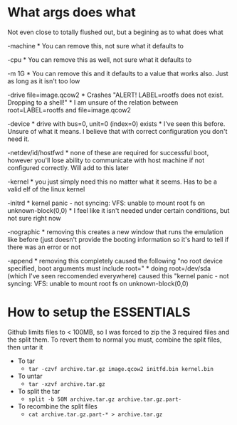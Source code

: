   
# What args does what
Not even close to totally flushed out, but a begining as to what does what

-machine
    * You can remove this, not sure what it defaults to

  -cpu
    * You can remove this as well, not sure what it defaults to

  -m 1G
    * You can remove this and it defaults to a value that works also. Just as long as it isn't too low

  -drive file=image.qcow2 
    * Crashes "ALERT! LABEL=rootfs does not exist. Dropping to a shell!"
    * I am unsure of the relation between root=LABEL=rootfs and file=image.qcow2

  -device
    * drive with bus=0, unit=0 (index=0) exists
    * I've seen this before. Unsure of what it means. I believe that with correct configuration you don't need it.

  -netdev/id/hostfwd
    * none of these are required for successful boot, however you'll lose ability to communicate with 
      host machine if not configured correctly. Will add to this later
  
  -kernel
    * you just simply need this no matter what it seems. Has to be a valid elf of the linux kernel
    
  -initrd
    * kernel panic - not syncing: VFS: unable to mount root fs on unknown-block(0,0)
    * I feel like it isn't needed under certain conditions, but not sure right now
  
  -nographic
    * removing this creates a new window that runs the emulation like before (just doesn't provide the booting information so
      it's hard to tell if there was an error or not
  
  -append
    * removing this completely caused the following "no root device specified, boot arguments must include root="
    * doing root=/dev/sda (which I've seen reccomended everywhere) caused this "kernel panic - not syncing: VFS: unable to mount 
      root fs on unknown-block(0,0)

# How to setup the ESSENTIALS
Github limits files to < 100MB, so I was forced to zip the 3 required files and the split them. To revert them to normal you must, combine the split files, then untar it

  - To tar
    - `tar -czvf archive.tar.gz image.qcow2 initfd.bin kernel.bin`
  - To untar
    - `tar -xzvf archive.tar.gz`
  - To split the tar
    - `split -b 50M archive.tar.gz archive.tar.gz.part-`
  - To recombine the split files
    - `cat archive.tar.gz.part-* > archive.tar.gz`
